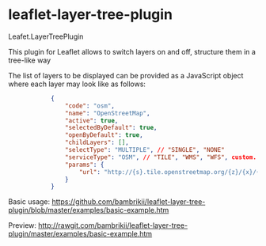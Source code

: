 # leaflet-layer-tree-plugin

Leafet.LayerTreePlugin

This plugin for Leaflet allows to switch layers on and off, structure them in a tree-like way

The list of layers to be displayed can be provided as a JavaScript object where each layer may look like as follows:
```json
			{
			    "code": "osm",
			    "name": "OpenStreetMap",
			    "active": true,
			    "selectedByDefault": true,
			    "openByDefault": true,
			    "childLayers": [],
			    "selectType": "MULTIPLE", // "SINGLE", "NONE"
			    "serviceType": "OSM", // "TILE", "WMS", "WFS", custom.
			    "params": {
				    "url": "http://{s}.tile.openstreetmap.org/{z}/{x}/{y}.png"
			    }
			}
```

Basic usage: https://github.com/bambrikii/leaflet-layer-tree-plugin/blob/master/examples/basic-example.htm

Preview: http://rawgit.com/bambrikii/leaflet-layer-tree-plugin/master/examples/basic-example.htm